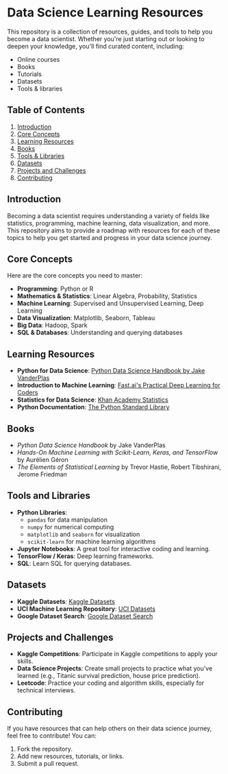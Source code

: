 # Data Science Learning Resources

This repository is a collection of resources, guides, and tools to help you become a data scientist. Whether you're just starting out or looking to deepen your knowledge, you'll find curated content, including:
- Online courses
- Books
- Tutorials
- Datasets
- Tools & libraries

## Table of Contents
1. [Introduction](#introduction)
2. [Core Concepts](#core-concepts)
3. [Learning Resources](#learning-resources)
4. [Books](#books)
5. [Tools & Libraries](#tools-and-libraries)
6. [Datasets](#datasets)
7. [Projects and Challenges](#projects-and-challenges)
8. [Contributing](#contributing)

## Introduction

Becoming a data scientist requires understanding a variety of fields like statistics, programming, machine learning, data visualization, and more. This repository aims to provide a roadmap with resources for each of these topics to help you get started and progress in your data science journey.

## Core Concepts

Here are the core concepts you need to master:
- **Programming**: Python or R
- **Mathematics & Statistics**: Linear Algebra, Probability, Statistics
- **Machine Learning**: Supervised and Unsupervised Learning, Deep Learning
- **Data Visualization**: Matplotlib, Seaborn, Tableau
- **Big Data**: Hadoop, Spark
- **SQL & Databases**: Understanding and querying databases

## Learning Resources

- **Python for Data Science**: [Python Data Science Handbook by Jake VanderPlas](https://jakevdp.github.io/PythonDataScienceHandbook/)
- **Introduction to Machine Learning**: [Fast.ai's Practical Deep Learning for Coders](https://course.fast.ai/)
- **Statistics for Data Science**: [Khan Academy Statistics](https://www.khanacademy.org/math/statistics-probability)
- **Python Documentation**: [The Python Standard Library](https://docs.python.org/3/library/)

## Books

- *Python Data Science Handbook* by Jake VanderPlas
- *Hands-On Machine Learning with Scikit-Learn, Keras, and TensorFlow* by Aurélien Géron
- *The Elements of Statistical Learning* by Trevor Hastie, Robert Tibshirani, Jerome Friedman

## Tools and Libraries

- **Python Libraries**:
  - `pandas` for data manipulation
  - `numpy` for numerical computing
  - `matplotlib` and `seaborn` for visualization
  - `scikit-learn` for machine learning algorithms
- **Jupyter Notebooks**: A great tool for interactive coding and learning.
- **TensorFlow / Keras**: Deep learning frameworks.
- **SQL**: Learn SQL for querying databases.

## Datasets

- **Kaggle Datasets**: [Kaggle Datasets](https://www.kaggle.com/datasets)
- **UCI Machine Learning Repository**: [UCI Datasets](https://archive.ics.uci.edu/ml/index.php)
- **Google Dataset Search**: [Google Dataset Search](https://datasetsearch.research.google.com/)

## Projects and Challenges

- **Kaggle Competitions**: Participate in Kaggle competitions to apply your skills.
- **Data Science Projects**: Create small projects to practice what you’ve learned (e.g., Titanic survival prediction, house price prediction).
- **Leetcode**: Practice your coding and algorithm skills, especially for technical interviews.

## Contributing

If you have resources that can help others on their data science journey, feel free to contribute! You can:
1. Fork the repository.
2. Add new resources, tutorials, or links.
3. Submit a pull request.

